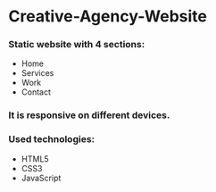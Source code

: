 # Creative-Agency-Website



### Static website with 4 sections: 
- Home 
- Services 
- Work
- Contact

### It is responsive on different devices.
### Used technologies:
- HTML5
- CSS3 
- JavaScript
